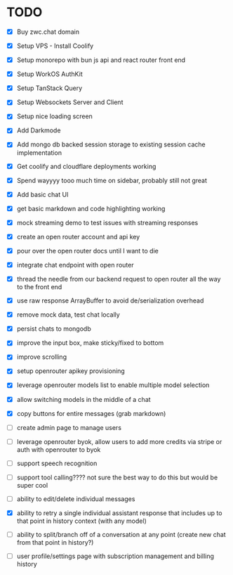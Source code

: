 # TODO

- [x] Buy zwc.chat domain
- [x] Setup VPS - Install Coolify
- [x] Setup monorepo with bun js api and react router front end
- [x] Setup WorkOS AuthKit
- [x] Setup TanStack Query
- [x] Setup Websockets Server and Client
- [x] Setup nice loading screen
- [x] Add Darkmode
- [x] Add mongo db backed session storage to existing session cache implementation
- [x] Get coolify and cloudflare deployments working
- [x] Spend wayyyy tooo much time on sidebar, probably still not great
- [x] Add basic chat UI
- [x] get basic markdown and code highlighting working
- [x] mock streaming demo to test issues with streaming responses
- [x] create an open router account and api key
- [x] pour over the open router docs until I want to die
- [x] integrate chat endpoint with open router
- [x] thread the needle from our backend request to open router all the way to the front end
- [x] use raw response ArrayBuffer to avoid de/serialization overhead
- [x] remove mock data, test chat locally
- [x] persist chats to mongodb
- [x] improve the input box, make sticky/fixed to bottom
- [x] improve scrolling
- [x] setup openrouter apikey provisioning
- [x] leverage openrouter models list to enable multiple model selection
- [x] allow switching models in the middle of a chat
- [x] copy buttons for entire messages (grab markdown)
- [ ] create admin page to manage users
- [ ] leverage openrouter byok, allow users to add more credits via stripe or auth with openrouter to byok
- [ ] support speech recognition
- [ ] support tool calling???? not sure the best way to do this but would be super cool
- [ ] ability to edit/delete individual messages
- [x] ability to retry a single individual assistant response that includes up to that point in history context (with any model)
- [ ] ability to split/branch off of a conversation at any point (create new chat from that point in history?)
- [ ] user profile/settings page with subscription management and billing history

